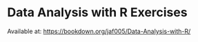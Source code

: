 # Data Analysis with R Exercises

Available at: <https://bookdown.org/jaf005/Data-Analysis-with-R/>

